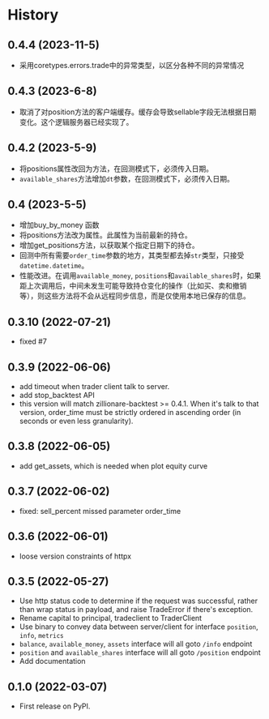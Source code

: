 # History

## 0.4.4 (2023-11-5)
* 采用coretypes.errors.trade中的异常类型，以区分各种不同的异常情况
## 0.4.3 (2023-6-8)
* 取消了对position方法的客户端缓存。缓存会导致sellable字段无法根据日期变化。这个逻辑服务器已经实现了。

## 0.4.2 (2023-5-9)
* 将positions属性改回为方法，在回测模式下，必须传入日期。
* `available_shares`方法增加`dt`参数，在回测模式下，必须传入日期。


## 0.4 (2023-5-5)
* 增加buy_by_money 函数
* 将positions方法改为属性。此属性为当前最新的持仓。
* 增加get_positions方法，以获取某个指定日期下的持仓。
* 回测中所有需要`order_time`参数的地方，其类型都去掉`str`类型，只接受`datetime.datetime`。
* 性能改进。在调用`available_money`, `positions`和`available_shares`时，如果距上次调用后，中间未发生可能导致持仓变化的操作（比如买、卖和撤销等），则这些方法将不会从远程同步信息，而是仅使用本地已保存的信息。

## 0.3.10 (2022-07-21)
* fixed #7
## 0.3.9 (2022-06-06)
* add timeout when trader client talk to server.
* add stop_backtest API
* this version will match zillionare-backtest >= 0.4.1. When it's talk to that version, order_time must be strictly ordered in ascending order (in seconds or even less granularity).

## 0.3.8 (2022-06-05)
* add get_assets, which is needed when plot equity curve

## 0.3.7 (2022-06-02)
* fixed: sell_percent missed parameter order_time

## 0.3.6 (2022-06-01)
* loose version constraints of httpx

## 0.3.5 (2022-05-27)
* Use http status code to determine if the request was successful, rather than wrap status in payload, and raise TradeError if there's exception.
* Rename capital to principal, tradeclient to TraderClient
* Use binary to convey data between server/client for interface `position`, `info`, `metrics`
* `balance`, `available_money`, `assets` interface will all goto `/info` endpoint
* `position` and `available_shares` interface will all goto `/position` endpoint
* Add documentation

## 0.1.0 (2022-03-07)

* First release on PyPI.
